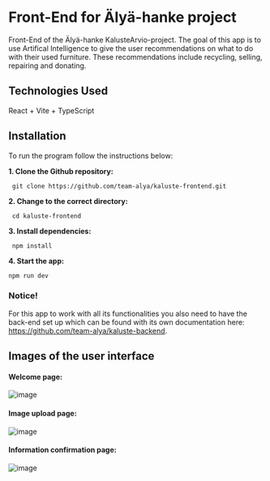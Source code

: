 # Front-End for Älyä-hanke project

Front-End of the Älyä-hanke KalusteArvio-project. The goal of this app is to use Artifical Intelligence to give the user recommendations on what to do with their used furniture. These recommendations include recycling, selling, repairing and donating.

## Technologies Used

React + Vite + TypeScript

## Installation

To run the program follow the instructions below:

**1. Clone the Github repository:**

  ` git clone https://github.com/team-alya/kaluste-frontend.git`

**2. Change to the correct directory:**

  ` cd kaluste-frontend`
	
**3. Install dependencies:**

  ` npm install`

**4. Start the app:**

  `npm run dev`

### Notice!

For this app to work with all its functionalities you also need to have the back-end set up which can be found with its own documentation here: https://github.com/team-alya/kaluste-backend.

## Images of the user interface

#### Welcome page:

![image](https://github.com/user-attachments/assets/a0fb099a-a229-4515-8203-b3682c99cf03)

#### Image upload page:

![image](https://github.com/user-attachments/assets/5141177c-e5f3-49eb-8e04-ef476624e90b)

#### Information confirmation page:

![image](https://github.com/user-attachments/assets/7f6d7b32-837c-45bf-a1d5-311f48bb2098)




